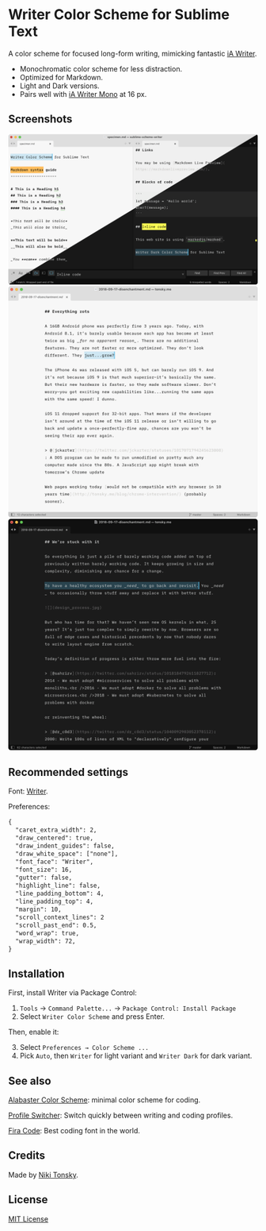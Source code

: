 # Writer Color Scheme for Sublime Text

A color scheme for focused long-form writing, mimicking fantastic [iA Writer](https://ia.net/writer).

- Monochromatic color scheme for less distraction.
- Optimized for Markdown.
- Light and Dark versions.
- Pairs well with [iA Writer Mono](https://github.com/iaolo/iA-Fonts/tree/master/iA%20Writer%20Mono/Static) at 16 px.

## Screenshots

<img src="screenshot.png" width="780px">
<img src="screenshot_light.png" width="780px">
<img src="screenshot_dark.png" width="780px">

## Recommended settings

Font: [Writer](https://github.com/tonsky/font-writer).

Preferences:

```
{
  "caret_extra_width": 2,
  "draw_centered": true,
  "draw_indent_guides": false,
  "draw_white_space": ["none"],
  "font_face": "Writer",
  "font_size": 16,
  "gutter": false,
  "highlight_line": false,
  "line_padding_bottom": 4,
  "line_padding_top": 4,
  "margin": 10,
  "scroll_context_lines": 2
  "scroll_past_end": 0.5,
  "word_wrap": true,
  "wrap_width": 72,
}
```

## Installation

First, install Writer via Package Control:

1. `Tools` → `Command Palette...` → `Package Control: Install Package`
2. Select `Writer Color Scheme` and press Enter.

Then, enable it:

3. Select `Preferences → Color Scheme ...`
4. Pick `Auto`, then `Writer` for light variant and `Writer Dark` for dark variant.

## See also

[Alabaster Color Scheme](https://github.com/tonsky/sublime-scheme-alabaster): minimal color scheme for coding.

[Profile Switcher](https://github.com/tonsky/sublime-profiles): Switch quickly between writing and coding profiles.

[Fira Code](https://github.com/tonsky/FiraCode/): Best coding font in the world.

## Credits

Made by [Niki Tonsky](https://twitter.com/nikitonsky).

## License

[MIT License](./LICENSE.txt)